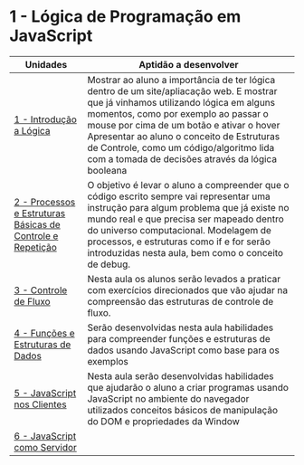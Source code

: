 # 1 - Lógica de Programação em JavaScript

| Unidades                                                           | Aptidão a desenvolver                                                                                                                                                                                                                                                                                                                                                |
|--------------------------------------------------------------------|----------------------------------------------------------------------------------------------------------------------------------------------------------------------------------------------------------------------------------------------------------------------------------------------------------------------------------------------------------------------|
| [1 - Introdução a Lógica](a01/)                                    | Mostrar ao aluno a importância de ter lógica dentro de um site/apliacação web. E mostrar que já vinhamos utilizando lógica em alguns momentos, como por exemplo ao passar o mouse por cima de um botão e ativar o hover  Apresentar ao aluno o conceito de Estruturas de Controle, como um código/algoritmo lida com a tomada de decisões através da lógica booleana |
| [2 - Processos e Estruturas Básicas de Controle e Repetição](a02/) | O objetivo é levar o aluno a compreender que o código escrito sempre vai representar uma instrução para algum problema que já existe no mundo real e que precisa ser mapeado dentro do universo computacional. Modelagem de processos, e estruturas como if e for serão introduzidas nesta aula, bem como o conceito de debug.                                       |
| [3 - Controle de Fluxo](a03/)                                      | Nesta aula os alunos serão levados a praticar com exercícios direcionados que vão ajudar na compreensão das estruturas de controle de fluxo.                                                                                                                                                                                                                         |
| [4 - Funções e Estruturas de Dados](a04/)                          | Serão desenvolvidas nesta aula habilidades para compreender funções e estruturas de dados usando JavaScript como base para os exemplos                                                                                                                                                                                                                               |
| [5 - JavaScript nos Clientes](a05/)                                | Nesta aula serão desenvolvidas habilidades que ajudarão o aluno a criar programas usando JavaScript no ambiente do navegador utilizados conceitos básicos de manipulação do DOM e propriedades da Window                                                                                                                                                             |
| [6 - JavaScript como Servidor](a06/)                               |                                                                                                                                                                                                                                                                                                                                                                      |
